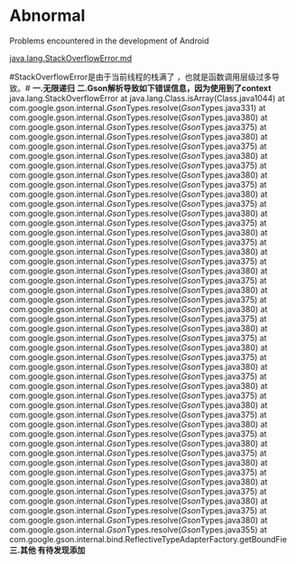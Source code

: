 # Abnormal
Problems encountered in the development of Android

[java.lang.StackOverflowError.md](https://github.com/luck-fc/Abnormal/blob/master/java.lang.StackOverflowError.md)

#StackOverflowError是由于当前线程的栈满了  ，也就是函数调用层级过多导致。#
**一.无限递归** 
**二.Gson解析导致如下错误信息，因为使用到了context** 
 java.lang.StackOverflowError
 at java.lang.Class.isArray(Class.java1044)
 at com.google.gson.internal.$Gson$Types.resolve($Gson$Types.java331)
 at com.google.gson.internal.$Gson$Types.resolve($Gson$Types.java380)
 at com.google.gson.internal.$Gson$Types.resolve($Gson$Types.java375)
 at com.google.gson.internal.$Gson$Types.resolve($Gson$Types.java380)
 at com.google.gson.internal.$Gson$Types.resolve($Gson$Types.java375)
 at com.google.gson.internal.$Gson$Types.resolve($Gson$Types.java380)
 at com.google.gson.internal.$Gson$Types.resolve($Gson$Types.java375)
 at com.google.gson.internal.$Gson$Types.resolve($Gson$Types.java380)
 at com.google.gson.internal.$Gson$Types.resolve($Gson$Types.java375)
 at com.google.gson.internal.$Gson$Types.resolve($Gson$Types.java380)
 at com.google.gson.internal.$Gson$Types.resolve($Gson$Types.java375)
 at com.google.gson.internal.$Gson$Types.resolve($Gson$Types.java380)
 at com.google.gson.internal.$Gson$Types.resolve($Gson$Types.java375)
 at com.google.gson.internal.$Gson$Types.resolve($Gson$Types.java380)
 at com.google.gson.internal.$Gson$Types.resolve($Gson$Types.java375)
 at com.google.gson.internal.$Gson$Types.resolve($Gson$Types.java380)
 at com.google.gson.internal.$Gson$Types.resolve($Gson$Types.java375)
 at com.google.gson.internal.$Gson$Types.resolve($Gson$Types.java380)
 at com.google.gson.internal.$Gson$Types.resolve($Gson$Types.java375)
 at com.google.gson.internal.$Gson$Types.resolve($Gson$Types.java380)
 at com.google.gson.internal.$Gson$Types.resolve($Gson$Types.java375)
 at com.google.gson.internal.$Gson$Types.resolve($Gson$Types.java380)
 at com.google.gson.internal.$Gson$Types.resolve($Gson$Types.java375)
 at com.google.gson.internal.$Gson$Types.resolve($Gson$Types.java380)
 at com.google.gson.internal.$Gson$Types.resolve($Gson$Types.java375)
 at com.google.gson.internal.$Gson$Types.resolve($Gson$Types.java380)
 at com.google.gson.internal.$Gson$Types.resolve($Gson$Types.java375)
 at com.google.gson.internal.$Gson$Types.resolve($Gson$Types.java380)
 at com.google.gson.internal.$Gson$Types.resolve($Gson$Types.java375)
 at com.google.gson.internal.$Gson$Types.resolve($Gson$Types.java380)
 at com.google.gson.internal.$Gson$Types.resolve($Gson$Types.java375)
 at com.google.gson.internal.$Gson$Types.resolve($Gson$Types.java380)
 at com.google.gson.internal.$Gson$Types.resolve($Gson$Types.java375)
 at com.google.gson.internal.$Gson$Types.resolve($Gson$Types.java380)
 at com.google.gson.internal.$Gson$Types.resolve($Gson$Types.java375)
 at com.google.gson.internal.$Gson$Types.resolve($Gson$Types.java380)
 at com.google.gson.internal.$Gson$Types.resolve($Gson$Types.java375)
 at com.google.gson.internal.$Gson$Types.resolve($Gson$Types.java380)
 at com.google.gson.internal.$Gson$Types.resolve($Gson$Types.java375)
 at com.google.gson.internal.$Gson$Types.resolve($Gson$Types.java380)
 at com.google.gson.internal.$Gson$Types.resolve($Gson$Types.java375)
 at com.google.gson.internal.$Gson$Types.resolve($Gson$Types.java380)
 at com.google.gson.internal.$Gson$Types.resolve($Gson$Types.java375)
 at com.google.gson.internal.$Gson$Types.resolve($Gson$Types.java380)
 at com.google.gson.internal.$Gson$Types.resolve($Gson$Types.java355)
at com.google.gson.internal.bind.ReflectiveTypeAdapterFactory.getBoundFie
 **三.其他 有待发现添加**  